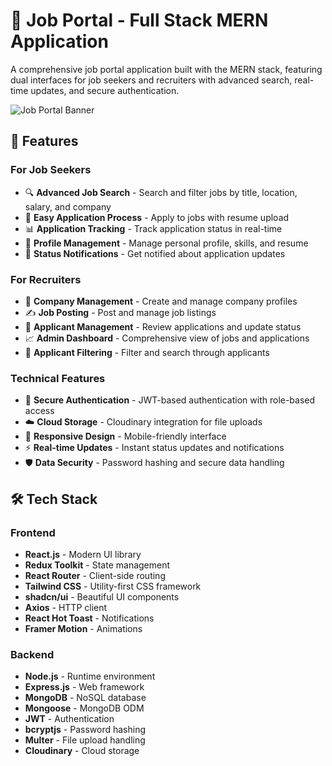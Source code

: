 # 🚀 Job Portal - Full Stack MERN Application

A comprehensive job portal application built with the MERN stack, featuring dual interfaces for job seekers and recruiters with advanced search, real-time updates, and secure authentication.

![Job Portal Banner](https://via.placeholder.com/800x300/6A38C2/ffffff?text=Job+Portal)

## 🌟 Features

### For Job Seekers
- 🔍 **Advanced Job Search** - Search and filter jobs by title, location, salary, and company
- 📄 **Easy Application Process** - Apply to jobs with resume upload
- 📊 **Application Tracking** - Track application status in real-time
- 👤 **Profile Management** - Manage personal profile, skills, and resume
- 🔔 **Status Notifications** - Get notified about application updates

### For Recruiters
- 🏢 **Company Management** - Create and manage company profiles
- ✍️ **Job Posting** - Post and manage job listings
- 👥 **Applicant Management** - Review applications and update status
- 📈 **Admin Dashboard** - Comprehensive view of jobs and applications
- 🎯 **Applicant Filtering** - Filter and search through applicants

### Technical Features
- 🔐 **Secure Authentication** - JWT-based authentication with role-based access
- ☁️ **Cloud Storage** - Cloudinary integration for file uploads
- 📱 **Responsive Design** - Mobile-friendly interface
- ⚡ **Real-time Updates** - Instant status updates and notifications
- 🛡️ **Data Security** - Password hashing and secure data handling

## 🛠️ Tech Stack

### Frontend
- **React.js** - Modern UI library
- **Redux Toolkit** - State management
- **React Router** - Client-side routing
- **Tailwind CSS** - Utility-first CSS framework
- **shadcn/ui** - Beautiful UI components
- **Axios** - HTTP client
- **React Hot Toast** - Notifications
- **Framer Motion** - Animations

### Backend
- **Node.js** - Runtime environment
- **Express.js** - Web framework
- **MongoDB** - NoSQL database
- **Mongoose** - MongoDB ODM
- **JWT** - Authentication
- **bcryptjs** - Password hashing
- **Multer** - File upload handling
- **Cloudinary** - Cloud storage
